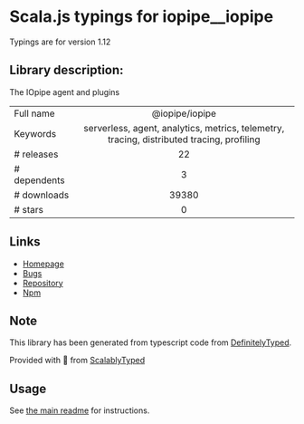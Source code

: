 
# Scala.js typings for iopipe__iopipe

Typings are for version 1.12

## Library description:
The IOpipe agent and plugins

|                    |                 |
| ------------------ | :-------------: |
| Full name          | @iopipe/iopipe |
| Keywords           | serverless, agent, analytics, metrics, telemetry, tracing, distributed tracing, profiling |
| # releases         | 22 |
| # dependents       | 3 |
| # downloads        | 39380 |
| # stars            | 0 |

## Links
- [Homepage](https://github.com/iopipe/the-meta-package#readme)
- [Bugs](https://github.com/iopipe/iopipe-js/issues)
- [Repository](https://github.com/iopipe/iopipe-js)
- [Npm](https://www.npmjs.com/package/%40iopipe%2Fiopipe)
    


## Note
This library has been generated from typescript code from [DefinitelyTyped](https://definitelytyped.org).

Provided with :purple_heart: from [ScalablyTyped](https://github.com/oyvindberg/ScalablyTyped)

## Usage
See [the main readme](../../readme.md) for instructions.


